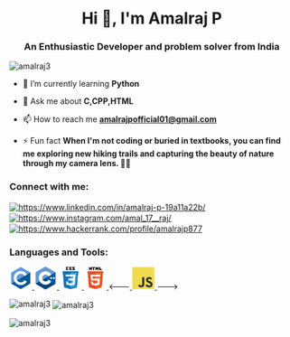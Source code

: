 <h1 align="center">Hi 👋, I'm Amalraj P</h1>
<h3 align="center">An Enthusiastic Developer and problem solver from India</h3>

<p align="left"> <img src="https://komarev.com/ghpvc/?username=amalraj3&label=Profile%20views&color=0e75b6&style=flat" alt="amalraj3" /> </p>

- 🌱 I’m currently learning **Python**

- 💬 Ask me about **C,CPP,HTML**

- 📫 How to reach me **amalrajpofficial01@gmail.com**

- ⚡ Fun fact **When I'm not coding or buried in textbooks, you can find me exploring new hiking trails and capturing the beauty of nature through my camera lens. 🌿📸**

<h3 align="left">Connect with me:</h3>
<p align="left">
<a href="https://linkedin.com/in/https://www.linkedin.com/in/amalraj-p-19a11a22b/" target="blank"><img align="center" src="https://raw.githubusercontent.com/rahuldkjain/github-profile-readme-generator/master/src/images/icons/Social/linked-in-alt.svg" alt="https://www.linkedin.com/in/amalraj-p-19a11a22b/" height="30" width="40" /></a>
<a href="https://instagram.com/https://www.instagram.com/amal_17__raj/" target="blank"><img align="center" src="https://raw.githubusercontent.com/rahuldkjain/github-profile-readme-generator/master/src/images/icons/Social/instagram.svg" alt="https://www.instagram.com/amal_17__raj/" height="30" width="40" /></a>
<a href="https://www.hackerrank.com/https://www.hackerrank.com/profile/amalrajp877" target="blank"><img align="center" src="https://raw.githubusercontent.com/rahuldkjain/github-profile-readme-generator/master/src/images/icons/Social/hackerrank.svg" alt="https://www.hackerrank.com/profile/amalrajp877" height="30" width="40" /></a>
</p>

<h3 align="left">Languages and Tools:</h3>
<p align="left"> <a href="https://www.cprogramming.com/" target="_blank" rel="noreferrer"> <img src="https://raw.githubusercontent.com/devicons/devicon/master/icons/c/c-original.svg" alt="c" width="40" height="40"/> </a> <a href="https://www.w3schools.com/cpp/" target="_blank" rel="noreferrer"> <img src="https://raw.githubusercontent.com/devicons/devicon/master/icons/cplusplus/cplusplus-original.svg" alt="cplusplus" width="40" height="40"/> </a> <a href="https://www.w3schools.com/css/" target="_blank" rel="noreferrer"> <img src="https://raw.githubusercontent.com/devicons/devicon/master/icons/css3/css3-original-wordmark.svg" alt="css3" width="40" height="40"/> </a> <a href="https://www.w3.org/html/" target="_blank" rel="noreferrer"> <img src="https://raw.githubusercontent.com/devicons/devicon/master/icons/html5/html5-original-wordmark.svg" alt="html5" width="40" height="40"/> </a> <---<a href="https://developer.mozilla.org/en-US/docs/Web/JavaScript" target="_blank" rel="noreferrer"> <img src="https://raw.githubusercontent.com/devicons/devicon/master/icons/javascript/javascript-original.svg" alt="javascript" width="40" height="40"/> </a> ---> </p>

<p><img align="left" src="https://github-readme-stats.vercel.app/api/top-langs?username=amalraj3&show_icons=true&locale=en&layout=compact" alt="amalraj3" /></p>

<p>&nbsp;<img align="center" src="https://github-readme-stats.vercel.app/api?username=amalraj3&show_icons=true&locale=en" alt="amalraj3" /></p>

<p><img align="center" src="https://github-readme-streak-stats.herokuapp.com/?user=amalraj3&" alt="amalraj3" /></p>
